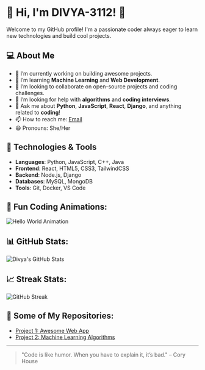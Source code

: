 # 👋 Hi, I'm **DIVYA-3112**! 🚀

Welcome to my GitHub profile! I'm a passionate coder always eager to learn new technologies and build cool projects.

## 💻 About Me
- 🔭 I’m currently working on building awesome projects.
- 🌱 I’m learning **Machine Learning** and **Web Development**.
- 👯 I’m looking to collaborate on open-source projects and coding challenges.
- 🤔 I’m looking for help with **algorithms** and **coding interviews**.
- 💬 Ask me about **Python**, **JavaScript**, **React**, **Django**, and anything related to **coding**!
- 📫 How to reach me: [Email](mailto:divya3112@example.com)
- 😄 Pronouns: She/Her

## 🔧 Technologies & Tools
- **Languages**: Python, JavaScript, C++, Java
- **Frontend**: React, HTML5, CSS3, TailwindCSS
- **Backend**: Node.js, Django
- **Databases**: MySQL, MongoDB
- **Tools**: Git, Docker, VS Code

## 🚀 Fun Coding Animations:
![Hello World Animation](https://github.com/DIVYA-3112/DIVYA-3112/blob/main/hello-world-animation.gif)

## 📊 GitHub Stats:
![Divya's GitHub Stats](https://github-readme-stats.vercel.app/api?username=DIVYA-3112&show_icons=true&hide_title=true&count_private=true&theme=dark)

## 📈 Streak Stats:
![GitHub Streak](https://github-readme-streak-stats.herokuapp.com/?user=DIVYA-3112&theme=dark)

## 📂 Some of My Repositories:
- [Project 1: Awesome Web App](https://github.com/DIVYA-3112/project1)
- [Project 2: Machine Learning Algorithms](https://github.com/DIVYA-3112/project2)

---

> "Code is like humor. When you have to explain it, it’s bad." – Cory House
